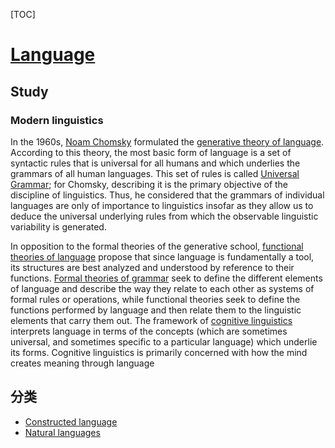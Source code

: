 [TOC]

# [Language](https://en.wikipedia.org/wiki/Language)

## Study

### Modern linguistics

In the 1960s, [Noam Chomsky](https://en.wikipedia.org/wiki/Noam_Chomsky) formulated the [generative theory of language](https://en.wikipedia.org/wiki/Generative_linguistics). According to this theory, the most basic form of language is a set of syntactic rules that is universal for all humans and which underlies the grammars of all human languages. This set of rules is called [Universal Grammar](https://en.wikipedia.org/wiki/Universal_Grammar); for Chomsky, describing it is the primary objective of the discipline of linguistics. Thus, he considered that the grammars of individual languages are only of importance to linguistics insofar as they allow us to deduce the universal underlying rules from which the observable linguistic variability is generated.

In opposition to the formal theories of the generative school, [functional theories of language](https://en.wikipedia.org/wiki/Functional_theories_of_grammar) propose that since language is fundamentally a tool, its structures are best analyzed and understood by reference to their functions. [Formal theories of grammar](https://en.wikipedia.org/wiki/Formal_grammar) seek to define the different elements of language and describe the way they relate to each other as systems of formal rules or operations, while functional theories seek to define the functions performed by language and then relate them to the linguistic elements that carry them out. The framework of [cognitive linguistics](https://en.wikipedia.org/wiki/Cognitive_linguistics) interprets language in terms of the concepts (which are sometimes universal, and sometimes specific to a particular language) which underlie its forms. Cognitive linguistics is primarily concerned with how the mind creates meaning through language

## 分类

- [Constructed language](https://en.wikipedia.org/wiki/Constructed_language)
- [Natural languages](https://en.wikipedia.org/wiki/Natural_language) 

